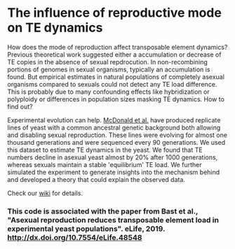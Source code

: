 # The influence of reproductive mode on TE dynamics

How does the mode of reproduction affect transposable element dynamics? Previous theoretical work suggested either a accumulation or decrease of TE copies in the absence of sexual repdrocution. In non-recombining portions of genomes in sexual organisms, typically an accumulation is found. But empirical estimates in natural populations of completely asexual organisms compared to sexuals could not detect any TE load difference. This is probably due to many confounding effects like hybridization or polyploidy or differences in population sizes masking TE dynamics. How to find out?

Experimental evolution can help. [McDonald et al.](www.nature.com/doifinder/10.1038/nature17143) have produced replicate lines of yeast with a common ancestral genetic background both allowing and disabling sexual reproduction. These lines were evolving for almost one thousand generations and were sequenced every 90 generations. We used this dataset to estimate TE dynamics in the yeast. We found that TE numbers decline in asexual yeast almost by 20% after 1000 generations, whereas sexuals maintain a stable 'equilibrium' TE load. We further simulated the experiment to generate insights into the mechanism behind and developed a theory that could explain the observed data.

Check our [wiki](https://github.com/KamilSJaron/Reproductive_mode_TE_dynamics/wiki) for details.

### This code is associated with the paper from Bast et al., "Asexual reproduction reduces transposable element load in experimental yeast populations". eLife, 2019. http://dx.doi.org/10.7554/eLife.48548

